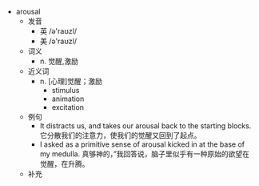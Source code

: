 - arousal
  - 发音
    - 英 /ə'raʊzl/
    - 美 /ə'raʊzl/
  - 词义
    - n. 觉醒,激励
  - 近义词
    - n. [心理]觉醒；激励
      - stimulus
      - animation
      - excitation
  - 例句
    - It distracts us, and takes our arousal back to the starting blocks. 它分散我们的注意力，使我们的觉醒又回到了起点。
    - I asked as a primitive sense of arousal kicked in at the base of my medulla. 真够神的，”我回答说，脑子里似乎有一种原始的欲望在觉醒，在升腾。
  - 补充